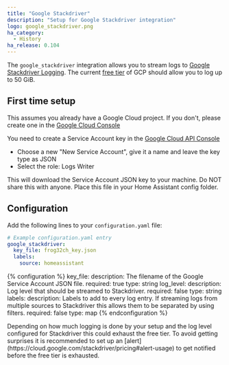 ```yaml
---
title: "Google Stackdriver"
description: "Setup for Google Stackdriver integration"
logo: google_stackdriver.png
ha_category:
  - History
ha_release: 0.104
---
```


The `google_stackdriver` integration allows you to stream logs to [Google Stackdriver Logging](https://cloud.google.com/logging/). The current [free tier](https://cloud.google.com/free/) of GCP should allow you to log up to 50 GiB.

## First time setup

This assumes you already have a Google Cloud project. If you don't, please create one in the [Google Cloud Console](https://console.cloud.google.com/projectcreate)

You need to create a Service Account key in the [Google Cloud API Console](https://console.cloud.google.com/apis/credentials/serviceaccountkey)
- Choose a new "New Service Account", give it a name and leave the key type as JSON
- Select the role: Logs Writer 

This will download the Service Account JSON key to your machine. Do NOT share this with anyone. Place this file in your Home Assistant config folder.


## Configuration

Add the following lines to your `configuration.yaml` file:

```yaml
# Example configuration.yaml entry
google_stackdriver:
  key_file: frog32ch_key.json
  labels:
    source: homeassistant
```

{% configuration %}
key_file:
  description: The filename of the Google Service Account JSON file.
  required: true
  type: string
log_level:
  description: Log level that should be streamed to Stackdriver.
  required: false
  type: string
labels:
  description: Labels to add to every log entry. If streaming logs from multiple sources to Stackdriver this allows them to be separated by using filters.
  required: false
  type: map
{% endconfiguration %}

<div class='note warning'>
Depending on how much logging is done by your setup and the log level configured for Stackdriver this could exhaust the free tier. To avoid getting surprises it is recommended to set up an [alert](https://cloud.google.com/stackdriver/pricing#alert-usage) to get notified before the free tier is exhausted.  
</div>
